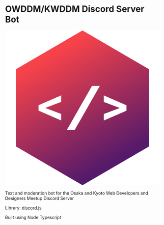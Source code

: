 # OWDDM/KWDDM Discord Server Bot

![logo](public/group-icon.svg)

Text and moderation bot for the Osaka and Kyoto Web Developers and Designers Meetup Discord Server

Library: [discord.js](https://discord.js.org/#/)

Built using Node Typescript 